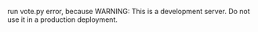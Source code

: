 run vote.py error, because WARNING: This is a development server. Do not use it in a production deployment.
